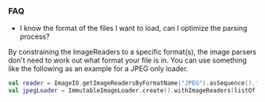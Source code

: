 ### FAQ

* I know the format of the files I want to load, can I optimize the parsing process?

By constraining the ImageReaders to a specific format(s), the image parsers don't need to work out what format your file is in.
You can use something like the following as an example for a JPEG only loader.

```kotlin
val reader = ImageIO.getImageReadersByFormatName("JPEG").asSequence().first()
val jpegLoader = ImmutableImageLoader.create().withImageReaders(listOf(ImageIOReader(listOf(reader))))
```
